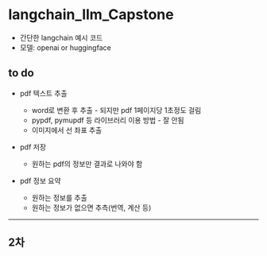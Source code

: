 # langchain_llm_Capstone
* 간단한 langchain 예시 코드
* 모델: openai or huggingface

## to do
* pdf 텍스트 추출
  * word로 변환 후 추출 - 되지만 pdf 1페이지당 1초정도 걸림
  * pypdf, pymupdf 등 라이브러리 이용 방법 - 잘 안됨
  * 이미지에서 선 좌표 추출
 
* pdf 저장
  * 원하는 pdf의 정보만 결과로 나와야 함

* pdf 정보 요약
  * 원하는 정보를 추출
  * 원하는 정보가 없으면 추측(번역, 계산 등)
 
---
## 2차
  
